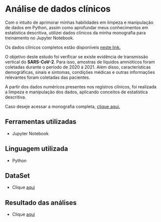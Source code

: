 # Análise de dados clínicos 

Com o intuito de aprimorar minhas habilidades em limpeza e manipulação de dados em Python, assim como aprofundar meus conhecimentos em estatística descritiva, utilizei dados clínicos da minha monografia para treinamento no Jupyter Notebook.

Os dados clínicos completos estão disponíveis [neste link.](https://github.com/leticiadluz/monografia/blob/main/dadosclinicosgestantes.pdf)

O objetivo deste estudo foi verificar se existe evidência de transmissão vertical do **SARS-CoV-2**. Para isso, amostras de líquidos amnióticos foram coletadas durante o período de 2020 à 2021. Além disso, características demográficas, sinais e sintomas, condições médicas e outras informações relevantes foram coletadas das pacientes.

A partir dos dados numéricos presentes nos registros clínicos, foi realizada a limpeza e manipulação dos dados, aplicando conceitos de estatística descritiva.

Caso deseje acessar a monografia completa, [clique aqui.](https://acervodigital.ufpr.br/bitstream/handle/1884/82592/R_G_LETICIA_DA_LUZ.pdf?sequence=1&isAllowed=y)

## Ferramentas utilizadas

* Jupyter Notebook

## Linguagem utilizada

* Python

## DataSet

* Clique [aqui](https://github.com/leticiadluz/analise_dados_monografia/blob/main/dadosgestantes.csv)

## Resultado das análises

* Clique [aqui](https://github.com/leticiadluz/analise_dados_monografia/blob/main/Gestantes.ipynb)

